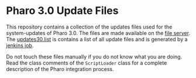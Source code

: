 Pharo 3.0 Update Files
======================

This repository contains a collection of the updates files used for the system-updates of Pharo 3.0.
The files are made available on the [file server](http://files.pharo.org/updates/pharo3.0/).
The [updates30.list](updates30.list) is contains a list of all update files and is generated by a [jenkins job](https://ci.inria.fr/pharo/job/Pharo-3.0-Update-Step-3-Release/).

Do not touch these files manually if you do not know what you are doing. 
Read the class comments of the `ScriptLoader` class for a complete description of the Pharo integration process.
